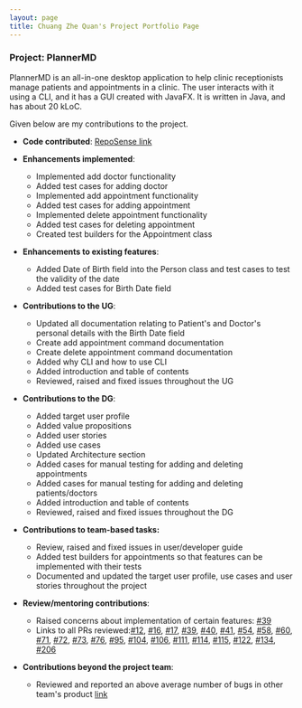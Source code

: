 ```yaml
---
layout: page
title: Chuang Zhe Quan's Project Portfolio Page
---
```


### Project: PlannerMD

PlannerMD is an all-in-one desktop application to help clinic receptionists manage patients and appointments in a clinic. The user interacts with it using a CLI, and it has a GUI created with JavaFX. It is written in Java, and has about 20 kLoC.

Given below are my contributions to the project.
  
* **Code contributed**: [RepoSense link](https://nus-cs2103-ay2122s1.github.io/tp-dashboard/?search=chuangzhequan&sort=groupTitle&sortWithin=title&timeframe=commit&mergegroup=&groupSelect=groupByRepos&breakdown=true&checkedFileTypes=docs~functional-code~test-code~other&since=2021-09-17&tabOpen=true&tabType=authorship&tabAuthor=jiayi1129&tabRepo=AY2122S1-CS2103T-T11-3%2Ftp%5Bmaster%5D&authorshipIsMergeGroup=false&authorshipFileTypes=docs~functional-code~test-code~other&authorshipIsBinaryFileTypeChecked=false)

* **Enhancements implemented**:
  * Implemented add doctor functionality
  * Added test cases for adding doctor  
  * Implemented add appointment functionality
  * Added test cases for adding appointment
  * Implemented delete appointment functionality
  * Added test cases for deleting appointment
  * Created test builders for the Appointment class 

* **Enhancements to existing features**:
  * Added Date of Birth field into the Person class and test cases to test the validity of the date
  * Added test cases for Birth Date field
  
* **Contributions to the UG**:
    * Updated all documentation relating to Patient's and Doctor's personal details with the Birth Date field
    * Create add appointment command documentation
    * Create delete appointment command documentation
    * Added why CLI and how to use CLI
    * Added introduction and table of contents
    * Reviewed, raised and fixed issues throughout the UG
    
* **Contributions to the DG**:
    * Added target user profile
    * Added value propositions
    * Added user stories
    * Added use cases
    * Updated Architecture section
    * Added cases for manual testing for adding and deleting appointments
    * Added cases for manual testing for adding and deleting patients/doctors
    * Added introduction and table of contents
    * Reviewed, raised and fixed issues throughout the DG

* **Contributions to team-based tasks:**
    * Review, raised and fixed issues in user/developer guide
    * Added test builders for appointments so that features can be implemented with their tests
    * Documented and updated the target user profile, use cases and user stories throughout the project
  
* **Review/mentoring contributions**:
  * Raised concerns about implementation of certain features: [#39](https://github.com/AY2122S1-CS2103T-T11-3/tp/pull/39)
  * Links to all PRs reviewed:[#12](https://github.com/AY2122S1-CS2103T-T11-3/tp/pull/12), [#16](https://github.com/AY2122S1-CS2103T-T11-3/tp/pull/16), [#17](https://github.com/AY2122S1-CS2103T-T11-3/tp/pull/17), [#39](https://github.com/AY2122S1-CS2103T-T11-3/tp/pull/39), [#40](https://github.com/AY2122S1-CS2103T-T11-3/tp/pull/40), [#41](https://github.com/AY2122S1-CS2103T-T11-3/tp/pull/41), [#54](https://github.com/AY2122S1-CS2103T-T11-3/tp/pull/54), [#58](https://github.com/AY2122S1-CS2103T-T11-3/tp/pull/58), [#60](https://github.com/AY2122S1-CS2103T-T11-3/tp/pull/60), [#71](https://github.com/AY2122S1-CS2103T-T11-3/tp/pull/71), [#72](https://github.com/AY2122S1-CS2103T-T11-3/tp/pull/72), [#73](https://github.com/AY2122S1-CS2103T-T11-3/tp/pull/73), [#76](https://github.com/AY2122S1-CS2103T-T11-3/tp/pull/76), [#95](https://github.com/AY2122S1-CS2103T-T11-3/tp/pull/95), [#104](https://github.com/AY2122S1-CS2103T-T11-3/tp/pull/104), [#106](https://github.com/AY2122S1-CS2103T-T11-3/tp/pull/106), [#111](https://github.com/AY2122S1-CS2103T-T11-3/tp/pull/111), [#114](https://github.com/AY2122S1-CS2103T-T11-3/tp/pull/114), [#115](https://github.com/AY2122S1-CS2103T-T11-3/tp/pull/115), [#122](https://github.com/AY2122S1-CS2103T-T11-3/tp/pull/122), [#134](https://github.com/AY2122S1-CS2103T-T11-3/tp/pull/134), [#206](https://github.com/AY2122S1-CS2103T-T11-3/tp/pull/206)
  
* **Contributions beyond the project team**:
    * Reviewed and reported an above average number of bugs in other team's product [link](https://github.com/chuangzhequan/ped/issues)

